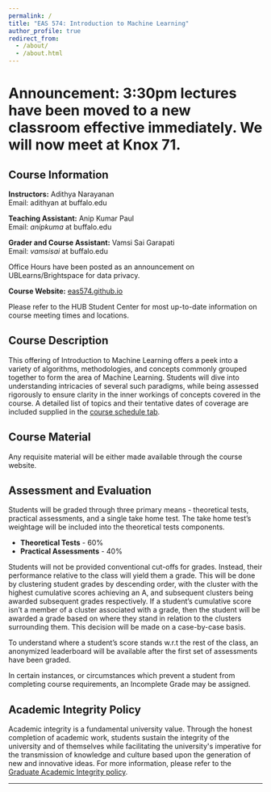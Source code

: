 ```yaml
---
permalink: /
title: "EAS 574: Introduction to Machine Learning"
author_profile: true
redirect_from: 
  - /about/
  - /about.html
---
```



# Announcement: 3:30pm lectures have been moved to a new classroom effective immediately. We will now meet at Knox 71. 



## Course Information
**Instructors:** Adithya Narayanan  
Email: adithyan at buffalo.edu

**Teaching Assistant:** Anip Kumar Paul  
Email: *anipkuma* at buffalo.edu  

**Grader and Course Assistant:** Vamsi Sai Garapati  
Email: *vamsisai* at buffalo.edu 

Office Hours have been posted as an announcement on UBLearns/Brightspace for data privacy.

**Course Website:** [eas574.github.io](eas574.github.io)  

Please refer to the HUB Student Center for most up-to-date information on course meeting times and locations. 


## Course Description
This offering of Introduction to Machine Learning offers a peek into a variety of algorithms, methodologies, and concepts commonly grouped together to form the area of Machine Learning. Students will dive into understanding intricacies of several such paradigms, while being assessed rigorously to ensure clarity in the inner workings of concepts covered in the course. A detailed list of topics and their tentative dates of coverage are included supplied in the [course schedule tab](https://eas574.github.io/schedule/).


## Course Material
Any requisite material will be either made available through the course website.


## Assessment and Evaluation
Students will be graded through three primary means - theoretical tests, practical assessments, and a single take home test. The take home test’s weightage will be included into the theoretical tests components.

- **Theoretical Tests** - 60%  
- **Practical Assessments** - 40%  

Students will not be provided conventional cut-offs for grades. Instead, their performance relative to the class will yield them a grade. This will be done by clustering student grades by descending order, with the cluster with the highest cumulative scores achieving an A, and subsequent clusters being awarded subsequent grades respectively. If a student’s cumulative score isn’t a member of a cluster associated with a grade, then the student will be awarded a grade based on where they stand in relation to the clusters surrounding them. This decision will be made on a case-by-case basis. 

To understand where a student’s score stands w.r.t the rest of the class, an anonymized leaderboard will be available after the first set of assessments have been graded. 

In certain instances, or circumstances which prevent a student from completing course requirements, an Incomplete Grade may be assigned.  


## Academic Integrity Policy
Academic integrity is a fundamental university value. Through the honest completion of academic work, students sustain the integrity of the university and of themselves while facilitating the university's imperative for the transmission of knowledge and culture based upon the generation of new and innovative ideas. For more information, please refer to the [Graduate Academic Integrity policy](https://www.buffalo.edu/grad/succeed/current-students/policy-library.html#academic-integrity).

---

